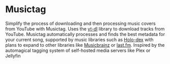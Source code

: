 # Musictag

Simplify the process of downloading and then processing music covers from YouTube with Musictag. Uses the [yt-dl](https://github.com/ytdl-org/youtube-dl) library to download tracks from YouTube.
Musictag automatically processes and finds the best metadata for your current song, supported by music libraries such as [Holo-dex](https://holodex.stoplight.io/) with plans to expand to other libraries like [Musicbrainz](https://musicbrainz.org/) or [last.fm](https://www.last.fm/api).
Inspired by the automagical tagging system of self-hosted media servers like Plex or Jellyfin
